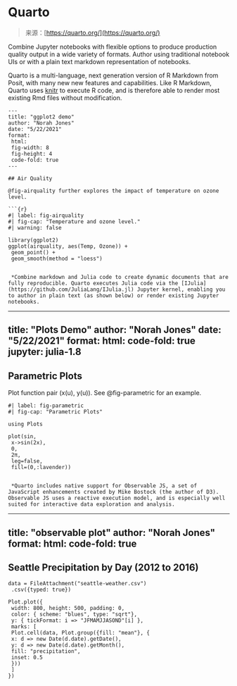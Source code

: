 <!--yml
category: 未分类
date: 2024-05-27 14:51:47
-->

# Quarto

> 来源：[https://quarto.org/](https://quarto.org/)

Combine Jupyter notebooks with flexible options to produce production quality output in a wide variety of formats. Author using traditional notebook UIs or with a plain text markdown representation of notebooks.

Quarto is a multi-language, next generation version of R Markdown from Posit, with many new new features and capabilities. Like R Markdown, Quarto uses [knitr](https://yihui.org/knitr/) to execute R code, and is therefore able to render most existing Rmd files without modification.

```
---
title: "ggplot2 demo"
author: "Norah Jones"
date: "5/22/2021"
format: 
 html:
 fig-width: 8
 fig-height: 4
 code-fold: true
---

## Air Quality

@fig-airquality further explores the impact of temperature on ozone level.

```{r}
#| label: fig-airquality
#| fig-cap: "Temperature and ozone level."
#| warning: false

library(ggplot2)
ggplot(airquality, aes(Temp, Ozone)) + 
 geom_point() + 
 geom_smooth(method = "loess")
``` 
```

 *Combine markdown and Julia code to create dynamic documents that are fully reproducible. Quarto executes Julia code via the [IJulia](https://github.com/JuliaLang/IJulia.jl) Jupyter kernel, enabling you to author in plain text (as shown below) or render existing Jupyter notebooks.

```
---
title: "Plots Demo"
author: "Norah Jones"
date: "5/22/2021"
format:
 html:
 code-fold: true
jupyter: julia-1.8
---

## Parametric Plots

Plot function pair (x(u), y(u)). 
See @fig-parametric for an example.

```{julia}
#| label: fig-parametric
#| fig-cap: "Parametric Plots"

using Plots

plot(sin, 
 x->sin(2x), 
 0, 
 2π, 
 leg=false, 
 fill=(0,:lavender))
``` 
```

 *Quarto includes native support for Observable JS, a set of JavaScript enhancements created by Mike Bostock (the author of D3). Observable JS uses a reactive execution model, and is especially well suited for interactive data exploration and analysis.

```
---
title: "observable plot"
author: "Norah Jones"
format: 
 html: 
 code-fold: true
---

## Seattle Precipitation by Day (2012 to 2016)

```{ojs}
data = FileAttachment("seattle-weather.csv")
 .csv({typed: true})

Plot.plot({
 width: 800, height: 500, padding: 0,
 color: { scheme: "blues", type: "sqrt"},
 y: { tickFormat: i => "JFMAMJJASOND"[i] },
 marks: [
 Plot.cell(data, Plot.group({fill: "mean"}, {
 x: d => new Date(d.date).getDate(),
 y: d => new Date(d.date).getMonth(),
 fill: "precipitation", 
 inset: 0.5
 }))
 ]
})
```
```**